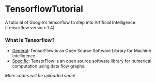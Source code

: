 # TensorflowTutorial
A tutorial of Google's tensorflow to step into Artificial Intelligence. (Tensorflow version: 1.4)

### What is Tensorflow?
* [General](https://www.tensorflow.org/): TensorFlow is an Open Source Software Library for Machine Intelligence
* [Specific](https://www.tensorflow.org/): TensorFlow is an open source software library for numerical computation using data flow graphs.


_More codes will be uploaded soon!_

